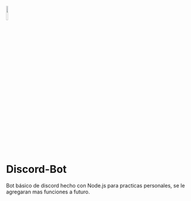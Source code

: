 <p align='left'>
    <img src='https://cdn.iconscout.com/icon/free/png-512/discord-3-569463.png' width="10%" /img>
</p>

# Discord-Bot
Bot básico de discord hecho con Node.js para practicas personales, se le agregaran mas funciones a futuro.
